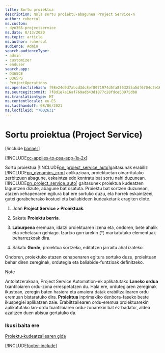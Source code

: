 ```yaml
---
title: Sortu proiektua
description: Nola sortu proiektu-abagunea Project Service-n
author: ruhercul
ms.custom:
- dyn365-projectservice
ms.date: 8/13/2020
ms.topic: article
ms.author: ruhercul
audience: Admin
search.audienceType:
- admin
- customizer
- enduser
search.app:
- D365CE
- D365PS
- ProjectOperations
ms.openlocfilehash: f98e24d9d7abcd3dc8ef8071974d5fa8f53255a5df6704c2e166b0831a5935f1
ms.sourcegitcommit: 7f8d1e7a16af769adb43d1877c28fdce53975db8
ms.translationtype: MT
ms.contentlocale: eu-ES
ms.lasthandoff: 08/06/2021
ms.locfileid: "7002631"
---
```

# <a name="create-a-project-project-service"></a>Sortu proiektua (Project Service)

[!include [banner](../includes/psa-now-project-operations.md)]

[!INCLUDE[cc-applies-to-psa-app-1x-2x](../includes/cc-applies-to-psa-app-1x-2x.md)]

Sortu proiektua [!INCLUDE[pn_project_service_auto](../includes/pn-project-service-auto.md)]gaitasunak erabiliz [!INCLUDE[pn_dynamics_crm](../includes/pn-dynamics-crm.md)] aplikazioan, proiektuetan oinarritutako zerbitzuen abagune, eskaintza edo kontratu bat sortu nahi duzunean. [!INCLUDE[pn_project_service_auto](../includes/pn-project-service-auto.md)] gaitasunek proiektua kudeatzen laguntzen dizute, abagune bat osatuta. Proiektu bat sortzen duzunean, atazen xehapenaren egitura bat ere sortuko duzu, eta horrek eskaintzeei, gutxi gorabeherako kostuei eta baliabideen kudeaketarik eragiten diote.  
  
1.  Joan **Project Service > Proiektuak**.  
  
2.  Sakatu **Proiektu berria**.  
  
3.  **Laburpena** eremuan, idatzi proiektuaren izena eta, ondoren, bete ahalik eta xehetasun gehiago. Izartxo gorriarekin (*) markatutako elementuak beharrezkoak dira.  
  
4.  Sakatu **Gorde**, proiektua sortzeko, editatzen jarraitu ahal izateko.  
  
Ondoren, proiektuko atazen xehapenaren egitura sortuko duzu, proiektuan behar diren zereginak, ordutegia eta baliabide-funtzioak definitzeko.  

> [!NOTE]
> Antolatzerakoan, Project Service Automation-ek aplikatutako **Laneko ordua** txantiloiaren ordu-zona errespetatzen du. Hala ere, ordutegiaren zereginak ikustean, zeregin baten hasiera eta amaiera datak erabiltzailearen ordu eremuan bistaratuko dira. **Proiektua** inprimakiko denbora-faseko beste ikuspegiei aplikatzen zaie. Erabiltzailearen ordu-eremua proiektuarekin aplikatutako lan-ordu txantiloiaren ordu-zonarekin bat ez badator, aldea azaltzen duen abisua gertatuko da. 
  
### <a name="see-also"></a>Ikusi baita ere  
 [Proiektu-kudeatzailearen gida](../psa/project-manager-guide.md)


[!INCLUDE[footer-include](../includes/footer-banner.md)]
